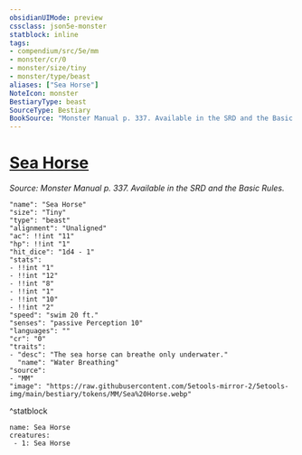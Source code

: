 ```yaml
---
obsidianUIMode: preview
cssclass: json5e-monster
statblock: inline
tags:
- compendium/src/5e/mm
- monster/cr/0
- monster/size/tiny
- monster/type/beast
aliases: ["Sea Horse"]
NoteIcon: monster
BestiaryType: beast
SourceType: Bestiary
BookSource: "Monster Manual p. 337. Available in the SRD and the Basic Rules."
---
```

# [Sea Horse](2-Mechanics/CLI/bestiary/beast/sea-horse.md)
*Source: Monster Manual p. 337. Available in the SRD and the Basic Rules.*  

```statblock
"name": "Sea Horse"
"size": "Tiny"
"type": "beast"
"alignment": "Unaligned"
"ac": !!int "11"
"hp": !!int "1"
"hit_dice": "1d4 - 1"
"stats":
- !!int "1"
- !!int "12"
- !!int "8"
- !!int "1"
- !!int "10"
- !!int "2"
"speed": "swim 20 ft."
"senses": "passive Perception 10"
"languages": ""
"cr": "0"
"traits":
- "desc": "The sea horse can breathe only underwater."
  "name": "Water Breathing"
"source":
- "MM"
"image": "https://raw.githubusercontent.com/5etools-mirror-2/5etools-img/main/bestiary/tokens/MM/Sea%20Horse.webp"
```
^statblock

```encounter-table
name: Sea Horse
creatures:
 - 1: Sea Horse
```